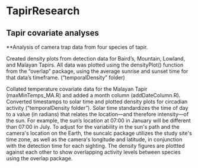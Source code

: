 # TapirResearch
## Tapir covariate analyses

**Analysis of camera trap data from four species of tapir. 

Created density plots from detection data for Baird’s, Mountain, Lowland, and Malayan Tapirs. All data was plotted using the densityPlot() function from the “overlap” package, using the average sunrise and sunset time for that data’s timeframe. (“temporalDensity” folder)

Collated temperature covariate data for the Malayan Tapir (maxMinTemps_MA.R) and added a month column (addDateColumn.R). Converted timestamps to solar time and plotted density plots for circadian activity (“temporalDensity folder”). Solar time standardizes the time of day to a value (in radians) that relates the location—and therefore intensity—of the sun. For example, the sun’s location at 07:00 in January will be different than 07:00 in July. To adjust for the variability in the sun's path and the camera's location on the Earth, the suncalc package utilizes the study site's time zone, as well as the camera's longitude and latitude, in conjunction with the detection time for each sighting. The density figures are plottted against each other to show overlapping activity levels between species using the overlap package.
